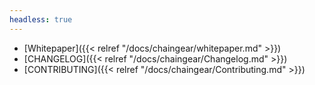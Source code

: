 ```yaml
---
headless: true
---
```

- [Whitepaper]({{< relref "/docs/chaingear/whitepaper.md" >}})
- [CHANGELOG]({{< relref "/docs/chaingear/Changelog.md" >}})
- [CONTRIBUTING]({{< relref "/docs/chaingear/Contributing.md" >}})

